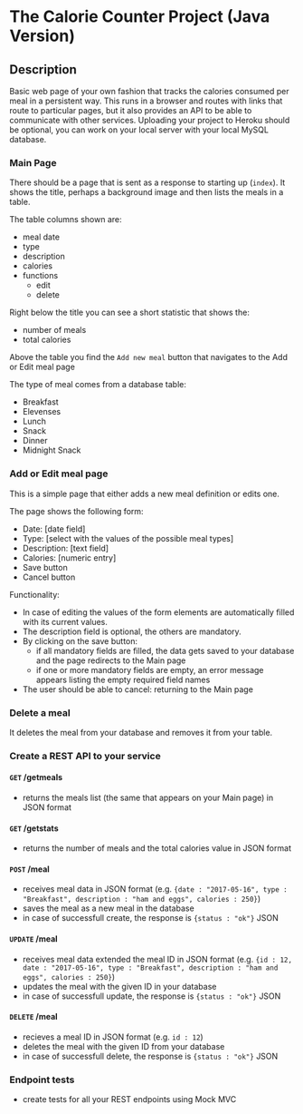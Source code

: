 # The Calorie Counter Project (Java Version)

## Description

Basic web page of your own fashion that tracks the calories consumed per meal in a persistent way. This runs in a browser and routes with links that route to particular pages, but it also provides an API to be able to communicate with other services.
Uploading your project to Heroku should be optional, you can work on your local server with your local MySQL database.

### Main Page
There should be a page that is sent as a response to starting up (`index`).  It shows the title, perhaps a background image and then lists the meals in a table.

The table columns shown are:
- meal date
- type
- description
- calories
- functions 
  - edit
  - delete

Right below the title you can see a short statistic that shows the:
- number of meals
- total calories

Above the table you find the `Add new meal` button that navigates to the Add or Edit meal page

The type of meal comes from a database table:
- Breakfast
- Elevenses
- Lunch
- Snack
- Dinner
- Midnight Snack


### Add or Edit meal page
This is a simple page that either adds a new meal definition or edits one.


The page shows the following form:
- Date: [date field]
- Type: [select with the values of the possible meal types]
- Description: [text field]
- Calories: [numeric entry]
- Save button
- Cancel button

Functionality:
- In case of editing the values of the form elements are automatically filled with its current values.
- The description field is optional, the others are mandatory.
- By clicking on the save button:
	- if all mandatory fields are filled, the data gets saved to your database and the page redirects to the Main page
	- if one or more mandatory fields are empty, an error message appears listing the empty required field names
- The user should be able to cancel: returning to the Main page

### Delete a meal 
It deletes the meal from your database and removes it from your table.
  
### Create a REST API to your service
#### `GET` /getmeals
- returns the meals list (the same that appears on your Main page) in JSON format

#### `GET` /getstats
- returns the number of meals and the total calories value in JSON format

#### `POST` /meal
- receives meal data in JSON format (e.g. `{date : "2017-05-16", type : "Breakfast", description : "ham and eggs", calories : 250}`)
- saves the meal as a new meal in the database
- in case of successfull create, the response is `{status : "ok"}` JSON

#### `UPDATE` /meal
- receives meal data extended the meal ID in JSON format (e.g. `{id : 12, date : "2017-05-16", type : "Breakfast", description : "ham and eggs", calories : 250}`)
- updates the meal with the given ID in your database
- in case of successfull update, the response is `{status : "ok"}` JSON

#### `DELETE` /meal
- recieves a meal ID in JSON format (e.g. `id : 12`)
- deletes the meal with the given ID from your database
- in case of successfull delete, the response is `{status : "ok"}` JSON

### Endpoint tests
- create tests for all your REST endpoints using Mock MVC
